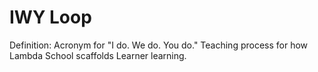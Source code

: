 # IWY Loop

Definition: Acronym for "I do. We do. You do." Teaching process for how Lambda School scaffolds Learner learning.